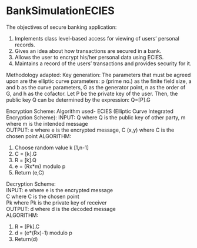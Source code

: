 # BankSimulationECIES

The objectives of secure banking application: 
1. Implements class level-based access for viewing of users’ personal records. 
2. Gives an idea about how transactions are secured in a bank. 
3. Allows the user to encrypt his/her personal data using ECIES.
4. Maintains a record of the users’ transactions and provides security for it. 

Methodology adapted:
Key generation: The parameters that must be agreed upon are the elliptic curve parameters: p (prime no.) as the finite field size, a and b as the curve parameters, G as the generator point, n as the order of G, and h as the cofactor. Let P be the private key of the user. Then, the public key Q can be determined by the expression: 
Q=[P].G 

Encryption Scheme: 
Algorithm used- ECIES (Elliptic Curve Integrated Encryption Scheme): 
INPUT: Q where Q is the public key of other party, m where m is the intended message   
OUTPUT: e where e is the encrypted message, C (x,y) where C is the chosen point 
  ALGORITHM: 
  1. Choose random value k [1,n-1]  
2. C = [k].G 
3. R = [k].Q  
4. e = (Rx*m) modulo p  
5. Return (e,C) 

Decryption Scheme:  
INPUT: e where e is the encrypted message  
C where C is the chosen point  
Pk where Pk is the private key of receiver  
OUTPUT: d where d is the decoded message  
ALGORITHM:  
1. R = [Pk].C  
2. d = (e*(Rx)-1) modulo p  
3. Return(d)
